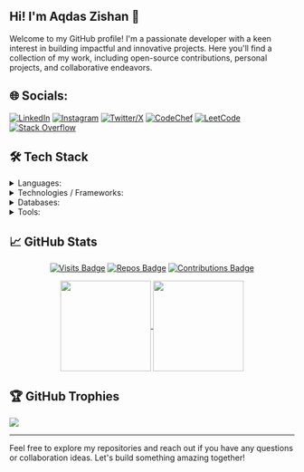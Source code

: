 ## Hi! I'm **Aqdas Zishan** 👋

Welcome to my GitHub profile! I'm a passionate developer with a keen interest in building impactful and innovative projects. Here you'll find a collection of my work, including open-source contributions, personal projects, and collaborative endeavors.
<!--
## 🚀 About Me

- 🔭 I’m currently working on [Project Name](project-link)
- 🌱 I’m currently learning [Technology/Language]
- 👯 I’m looking to collaborate on [Type of Projects]
- 🤔 I’m looking for help with [Specific Area]
- 💬 Ask me about [Topics of Expertise]
- 📫 How to reach me: [Your Email](mailto:your-email@example.com)
- 😄 Pronouns: [Your Pronouns]
- ⚡ Fun fact: [A Fun Fact About You]
-->

## 🌐 Socials:
[![LinkedIn](https://img.shields.io/badge/LinkedIn-%230077B5.svg?logo=linkedin&logoColor=white)](https://linkedin.com/in/aqdaszishan)
[![Instagram](https://img.shields.io/badge/Instagram-%23E4405F.svg?logo=Instagram&logoColor=white)](https://instagram.com/aqdas_zishan)
[![Twitter/X](https://img.shields.io/badge/Twitter/X-%231DA1F2.svg?logo=X&logoColor=black)](https://twitter.com/AqdasZishan)
[![CodeChef](https://img.shields.io/badge/CodeChef-%23964B00.svg?logo=CodeChef&logoColor=black)](https://www.codechef.com/users/aqdaszishan)
[![LeetCode](https://img.shields.io/badge/LeetCode-000000.svg?logo=LeetCode&logoColor=#d16c06)](https://leetcode.com/u/AqdasZishan/)
[![Stack Overflow](https://img.shields.io/badge/-Stackoverflow-FE7A16?logo=stack-overflow&logoColor=white)](https://stackoverflow.com/users/23510435/aqdas-zishan)

## 🛠️ Tech Stack
<details>
  <summary>Languages:</summary>
  <p></p>
  
  ![HTML5](https://img.shields.io/badge/html5-%23E34F26.svg?style=flat-square&logo=html5&logoColor=white)
  ![CSS3](https://img.shields.io/badge/css3-%231572B6.svg?style=flat-square&logo=css3&logoColor=white)
  ![JavaScript](https://img.shields.io/badge/javascript-%23323330.svg?style=flat-square&logo=javascript&logoColor=%23F7DF1E)
  ![C](https://img.shields.io/badge/c-%2300599C.svg?style=flat-square&logo=c&logoColor=white)
  ![Java](https://img.shields.io/badge/java-%23ED8B00.svg?style=flat-square&logo=openjdk&logoColor=white)
  ![Python](https://img.shields.io/badge/python-3670A0?style=flat-square&logo=python&logoColor=ffdd54)
</details>

<details>
  <summary>Technologies / Frameworks:</summary>
  <p></p>

  ![Vite](https://img.shields.io/badge/vite-%23646CFF.svg?style=flat-square&logo=vite&logoColor=white)
  ![NodeJS](https://img.shields.io/badge/node.js-6DA55F?style=flat-square&logo=node.js&logoColor=white)
  ![Express.js](https://img.shields.io/badge/express.js-%23404d59.svg?style=flat-square&logo=express&logoColor=%2361DAFB)
  ![Django](https://img.shields.io/badge/django-%23092E20.svg?style=flat-square&logo=django&logoColor=white)
  ![React](https://img.shields.io/badge/react-%2320232a.svg?style=flat-square&logo=react&logoColor=%2361DAFB)
  ![Next JS](https://img.shields.io/badge/Next-black?style=flat-square&logo=next.js&logoColor=white)
  ![Bootstrap](https://img.shields.io/badge/bootstrap-%238511FA.svg?style=flat-square&logo=bootstrap&logoColor=white)
  ![TailwindCSS](https://img.shields.io/badge/tailwindcss-%2338B2AC.svg?style=flat-square&logo=tailwind-css&logoColor=white)
  ![Material-Ui](https://img.shields.io/badge/Material--UI-0081CB?style=flat-square&logo=material-ui&logoColor=white)
  ![Git](https://img.shields.io/badge/git-%23F05033.svg?style=flat-square&logo=git&logoColor=white)
  ![Prisma](https://img.shields.io/badge/Prisma-3982CE?style=flat-square&logo=Prisma&logoColor=white)
  ![Docker](https://img.shields.io/badge/docker-%230db7ed.svg?style=flat-square&logo=docker&logoColor=white)
  ![NPM](https://img.shields.io/badge/NPM-%23CB3837.svg?style=flat-square&logo=npm&logoColor=white)
  ![Nodemon](https://img.shields.io/badge/NODEMON-%23323330.svg?style=flat-square&logo=nodemon&logoColor=%BBDEAD)
  ![JWT](https://img.shields.io/badge/JWT-black?style=flat-square&logo=JSON%20web%20tokens)
  ![Webpack](https://img.shields.io/badge/webpack-%238DD6F9.svg?style=flat-square&logo=webpack&logoColor=black)
  ![Vercel](https://img.shields.io/badge/vercel-%23000000.svg?style=flat-square&logo=vercel&logoColor=white)
  ![Kubernetes](https://img.shields.io/badge/kubernetes-%23326ce5.svg?style=flat-square&logo=kubernetes&logoColor=white)
  ![Apache](https://img.shields.io/badge/apache-%23D42029.svg?style=flat-square&logo=apache&logoColor=white)
  ![Jenkins](https://img.shields.io/badge/jenkins-%232C5263.svg?style=flat-square&logo=jenkins&logoColor=white)
  ![Nginx](https://img.shields.io/badge/nginx-%23009639.svg?style=flat-square&logo=nginx&logoColor=white)
</details>

<details>
  <summary>Databases:</summary>
  <p></p>
  
  ![MySQL](https://img.shields.io/badge/mysql-4479A1.svg?style=flat-square&logo=mysql&logoColor=white)
  ![MongoDB](https://img.shields.io/badge/MongoDB-%234ea94b.svg?style=flat-square&logo=mongodb&logoColor=white)
  ![Postgres](https://img.shields.io/badge/postgres-%23316192.svg?style=flat-square&logo=postgresql&logoColor=white)
  ![Firebase](https://img.shields.io/badge/firebase-%23039BE5.svg?style=flat-square&logo=firebase)
</details>

<details>
  <summary>Tools:</summary>
  <p></p>
  
  ![GitHub](https://img.shields.io/badge/github-%23121011.svg?style=flat-square&logo=github&logoColor=white)
  ![Postman](https://img.shields.io/badge/Postman-FF6C37?style=flat-square&logo=postman&logoColor=white)
  ![Visual Studio Code](https://img.shields.io/badge/Visual%20Studio%20Code-0078d7.svg?style=flat-square&logo=visual-studio-code&logoColor=white)
  ![IntelliJ IDEA](https://img.shields.io/badge/IntelliJIDEA-000000.svg?style=flat-square&logo=intellij-idea&logoColor=white)
  ![Eclipse](https://img.shields.io/badge/Eclipse-FE7A16.svg?style=flat-square&logo=Eclipse&logoColor=white)
  ![NetBeans IDE](https://img.shields.io/badge/NetBeansIDE-1B6AC6.svg?style=flat-square&logo=apache-netbeans-ide&logoColor=white)
  ![Jupyter Notebook](https://img.shields.io/badge/jupyter-%23FA0F00.svg?style=flat-square&logo=jupyter&logoColor=white)
  ![Google Colab](https://img.shields.io/badge/Google%20Colab-%23F9A825.svg?style=flat-square&logo=googlecolab&logoColor=white)
  ![Replit](https://img.shields.io/badge/Replit-DD1200?style=flat-square&logo=Replit&logoColor=white)
  ![CodeSandbox](https://img.shields.io/badge/Codesandbox-040404?style=flat-square&logo=codesandbox&logoColor=DBDBDB)
  ![Notion](https://img.shields.io/badge/Notion-%23000000.svg?style=flat-square&logo=notion&logoColor=white)
  ![Jira](https://img.shields.io/badge/jira-%230A0FFF.svg?style=flat-square&logo=jira&logoColor=white)
  ![Microsoft Office](https://img.shields.io/badge/Microsoft_Office-D83B01?style=flat-square&logo=microsoft-office&logoColor=white)
  ![Canva](https://img.shields.io/badge/Canva-%2300C4CC.svg?style=flat-square&logo=Canva&logoColor=white)
  ![Figma](https://img.shields.io/badge/figma-%23F24E1E.svg?style=flat-square&logo=figma&logoColor=white)
  ![Adobe Photoshop](https://img.shields.io/badge/adobe%20photoshop-%2331A8FF.svg?style=flat-square&logo=adobe%20photoshop&logoColor=white)
  ![Adobe Illustrator](https://img.shields.io/badge/adobe%20illustrator-%23FF9A00.svg?style=flat-square&logo=adobe%20illustrator&logoColor=white)
</details>

## 📈 GitHub Stats

<span align="center">
  
  [![Visits Badge](https://komarev.com/ghpvc/?username=AqdasZishan&style=for-the-badge&color=FE7A16&label=VIEWS)](https://github.com/AqdasZishan)
  [![Repos Badge](https://badges.strrl.dev/repos/AqdasZishan?style=for-the-badge&color=FE7A16&label=REPOS)](https://github.com/AqdasZishan?tab=repositories)
  [![Contributions Badge](https://badges.strrl.dev/contributions/all/AqdasZishan?style=for-the-badge&color=FE7A16&label=CONTRIBUTIONS)](https://github.com/AqdasZishan)

  <div width=100%>
    <!--[Github Stats]-->
    <a href="https://github.com/AqdasZishan">
      <img height=160 align="center" src="https://github-readme-stats.vercel.app/api?username=AqdasZishan&show_icons=true&title_color=FE7A16&text_color=FFFFFF&icon_color=white&bg_color=00000000&border_color=white&border_radius=6&count_private=true&include_all_commits=true" />
    </a>
    <!--[Top Languages]-->
    <a href="https://github.com/AqdasZishan">
      <img height=160 align="center" src="https://github-readme-stats.vercel.app/api/top-langs/?username=AqdasZishan&layout=compact&title_color=FE7A16&text_color=FFFFFF&icon_color=FE7A16&bg_color=00000000&border_color=white&border_radius=6" />
    </a>
  </div>
</span>

## 🏆 GitHub Trophies
![](https://github-profile-trophy.vercel.app/?username=AqdasZishan&theme=radical&no-frame=false&no-bg=true&margin-w=4)

<!--
## 📫 Connect with Me

- [LinkedIn](https://www.linkedin.com/in/your-linkedin/)
- [Twitter](https://twitter.com/your-twitter)
- [Portfolio](https://your-portfolio.com)
-->
---

Feel free to explore my repositories and reach out if you have any questions or collaboration ideas. Let's build something amazing together!

